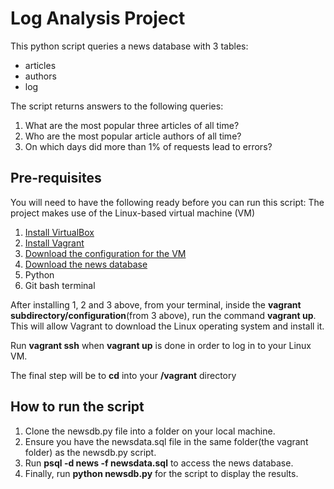 # Log Analysis Project

This python script queries a news database with 3 tables:
 - articles
 - authors
 - log

The script returns answers to the following queries:
1. What are the most popular three articles of all time?
2. Who are the most popular article authors of all time?
3. On which days did more than 1% of requests lead to errors?

## Pre-requisites

You will need to have the following ready before you can run this script: 
The project makes use of the Linux-based virtual machine (VM)

1. [Install VirtualBox](https://www.virtualbox.org/wiki/Downloads)
2. [Install Vagrant](https://www.vagrantup.com/downloads.html)
3. [Download the configuration for the VM](https://d17h27t6h515a5.cloudfront.net/topher/2017/August/59822701_fsnd-virtual-machine/fsnd-virtual-machine.zip)
3. [Download the news database](https://d17h27t6h515a5.cloudfront.net/topher/2016/August/57b5f748_newsdata/newsdata.zip)
4. Python
5. Git bash terminal

After installing 1, 2 and 3 above, from your terminal, inside the **vagrant subdirectory/configuration**(from 3 above), run the command **vagrant up**. This will allow Vagrant to download the Linux operating system and install it.

Run **vagrant ssh** when **vagrant up** is done in order to log in to your Linux VM.

The final step will be to **cd** into your **/vagrant** directory

## How to run the script

1. Clone the newsdb.py file into a folder on your local machine.
2. Ensure you have the newsdata.sql file in the same folder(the vagrant folder) as the newsdb.py script.
3. Run **psql -d news -f newsdata.sql** to access the news database.
4. Finally, run **python newsdb.py** for the script to display the results.